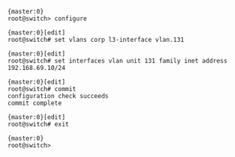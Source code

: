     {master:0}
    root@switch> configure

    {master:0}[edit]
    root@switch# set vlans corp l3-interface vlan.131

    {master:0}[edit]
    root@switch# set interfaces vlan unit 131 family inet address 192.168.69.10/24

    {master:0}[edit]
    root@switch# commit
    configuration check succeeds
    commit complete

    {master:0}[edit]
    root@switch# exit

    {master:0}
    root@switch>
